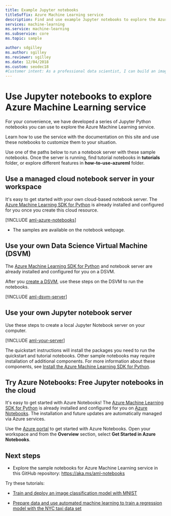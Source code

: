 ```yaml
---
title: Example Jupyter notebooks
titleSuffix: Azure Machine Learning service
description: Find and use example Jupyter notebooks to explore the Azure Machine Learning service in Python. 
services: machine-learning
ms.service: machine-learning
ms.subservice: core
ms.topic: sample

author: sdgilley
ms.author: sgilley
ms.reviewer: sgilley
ms.date: 12/04/2018
ms.custom: seodec18
#Customer intent: As a professional data scientist, I can build an image classification model with Azure Machine Learning using Python in a Jupyter notebook.
---
```


# Use Jupyter notebooks to explore Azure Machine Learning service

For your convenience, we have developed a series of Jupyter Python notebooks you can use to explore the Azure Machine Learning service. 

Learn how to use the service with the documentation on this site and use these notebooks to customize them to your situation. 

Use one of the paths below to run a notebook server with these sample notebooks.  Once the server is running, find tutorial notebooks in **tutorials** folder, or explore different features in **how-to-use-azureml** folder.

## Use a managed cloud notebook server in your workspace

It's easy to get started with your own cloud-based notebook server. The [Azure Machine Learning SDK for Python](https://aka.ms/aml-sdk) is already installed and configured for you once you create this cloud resource.  

[!INCLUDE [aml-azure-notebooks](../../../includes/aml-azure-notebooks.md)]

* The samples are available on the notebook webpage.

## Use your own Data Science Virtual Machine (DSVM)

The [Azure Machine Learning SDK for Python](https://aka.ms/aml-sdk) and notebook server are already installed and configured for you on a DSVM. 

After you [create a DSVM](how-to-configure-environment.md#dsvm), use these steps on the DSVM to run the notebooks.

[!INCLUDE [aml-dsvm-server](../../../includes/aml-dsvm-server.md)]

## Use your own Jupyter notebook server

Use these steps to create a local Jupyter Notebook server on your computer.

[!INCLUDE [aml-your-server](../../../includes/aml-your-server.md)]

The quickstart instructions will install the packages you need to run the quickstart and tutorial notebooks.  Other sample notebooks may require installation of additional components.  For more information about these components, see [Install the Azure Machine Learning SDK for Python](https://docs.microsoft.com/python/api/overview/azure/ml/install).

## Try Azure Notebooks: Free Jupyter notebooks in the cloud

It's easy to get started with Azure Notebooks! The [Azure Machine Learning SDK for Python](https://aka.ms/aml-sdk) is already installed and configured for you on [Azure Notebooks](https://notebooks.azure.com/). The installation and future updates are automatically managed via Azure services.

Use the [Azure portal](https://portal.azure.com) to get started with Azure Notebooks.  Open your workspace and from the  **Overview** section, select **Get Started in Azure Notebooks**.

## Next steps

+ Explore the sample notebooks for Azure Machine Learning service in this GitHub repository: https://aka.ms/aml-notebooks

Try these tutorials:
+ [Train and deploy an image classification model with MNIST](tutorial-train-models-with-aml.md)

+ [Prepare data and use automated machine learning to train a regression model with the NYC taxi data set](tutorial-data-prep.md)